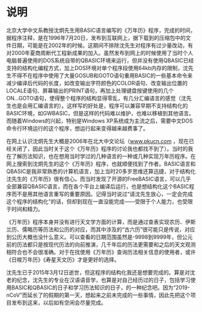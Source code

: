 # 说明
北京大学中文系教授沈炯先生用BASIC语言编写的《万年历》程序，完成的时间，据程序注释，是在1996年7月20日，发布到互联网上，据下载到的压缩包中的文件日期，可能是在2002年的时候。这期间不排除沈先生对程序有过少量改动，有对2000年夏商周断代工程新成果的加入。虽然发布到网上的时候使用了当时个人电脑普遍使用的DOS系统自带的QBASIC环境来运行，但并没有使用QBASIC已经支持的结构化编程方式，加上DOS环境对单个程序段使用64kb内存的限制，沈先生不得不在程序中使用了大量GOSUB和GOTO语句重用BASIC的一些基本命令来减少编译后代码的长度，如改变输出字符颜色的COLOR语句、改变输出位置的LOCALE语句、屏幕输出的PRINT语句，再加上处理键盘按键使用的几个ON...GOTO语句，使得整个程序的结构显得零乱，有几分汇编语言的感觉（沈先生也是会用汇编语言的）。这样写的好处是，程序可以兼容早期不支持结构化的BASIC环境，如GWBASIC，但是这样的代码难以维护，也难以移植到其他语言。而随着Windows的兴起，特别是Windows XP系统成为主流之后，需要中文DOS命令行环境运行的这个程序，想运行起来变得越来越费事了。

在网上认识沈炯先生大概是2006年在北大中文论坛（www.pkucn.com ，现在已经关闭了，因此当时关于这个《万年历》程序的讨论我也都找不到了）。当时的我在了解历法知识，也在想用当时学过的几种语言的一种或几种实现万年历程序。在网上搜索到沈炯先生的这个《万年历》程序，也就顺便找到了作者。BASIC语言和QBASIC是我非常熟悉的计算机语言，加上当时20多岁思维还算迅捷，对于结构化沈先生的《万年历》很有信心。而当时发现了开源的FreeBASIC语言，可以几乎全部兼容QBASIC语言，而在各个平台上编译后运行，也是想结构化这个BASIC程序而不是用其他语言重写的重要原因。记得当时说过“请沈先生放心，一定会完成这个程序的结构化”的话，但却到现在一直没能完成——受限于个人能力，也受限于时间和精力。

《万年历》程序本身并没有进行天文学方面的计算，而是通过查表实现农历、伊斯兰历、儒略历等历法和公历的对应，而其中涉及的“古六历”很可能只是传说，对应到公历大概也没什么意义。可以查看的日期范围虽然是-9998到9999年，但公元前的历法都只是按现代历法的向前推演，几千年后的历法更需要和之后的天文观测相符合也不会很准确。对于在找使用《万年历》查询历法相关信息的使用者，或许《日梭万年历》《寿星天文历》才是更好的选择。

沈先生已于2015年3月12日逝世，但这程序的结构化我还是想要完成的。算是对沈老的纪念，沈先生的专业在汉语语音学，也算是对自己经历过的日子，包括学习使用BASIC和QBASIC的日子和学习历法知识的日子，的一种纪念吧。因为“2019-nCoV”而延长了的假期的第一天，想起来之前未完成的一些事情，因此先把这个项目发布到这来，以后如有空闲会尽量完成。
